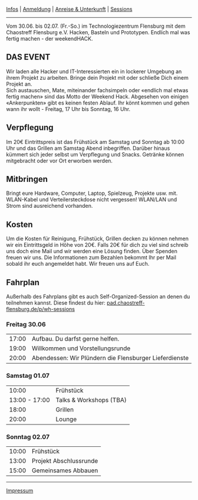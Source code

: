 [Infos](/#das-event) | [Anmeldung](/registration) | [Anreise & Unterkunft](/anreise-unterkunft) | [Sessions](https://pad.chaostreff-flensburg.de/p/wh-sessions)

---

Vom 30.06. bis 02.07. (Fr.-So.) im Technologiezentrum Flensburg mit dem Chaostreff Flensburg e.V. Hacken, Basteln und Prototypen. Endlich mal was fertig machen - der weekendHACK.


## DAS EVENT
Wir laden alle Hacker und IT-Interessierten ein in lockerer Umgebung an ihrem Projekt zu arbeiten. Bringe dein Projekt mit oder schließe Dich einem Projekt an.<br>
Sich austauschen, Mate, miteinander fachsimpeln oder «endlich mal etwas fertig machen» sind das Motto der Weekend Hack.
Abgesehen von einigen «Ankerpunkten» gibt es keinen festen Ablauf. Ihr könnt kommen und gehen wann ihr wollt - Freitag, 17 Uhr bis Sonntag, 16 Uhr.<br>

## Verpflegung
Im 20€ Eintrittspreis ist das Frühstück am Samstag und Sonntag ab 10:00 Uhr und das Grillen am Samstag Abend inbegriffen.
Darüber hinaus kümmert sich jeder selbst um Verpflegung und Snacks. Getränke können mitgebracht oder vor Ort erworben werden.

## Mitbringen
Bringt eure Hardware, Computer, Laptop, Spielzeug, Projekte usw. mit. WLAN-Kabel und Verteilersteckdose nicht vergessen! WLAN/LAN und Strom sind ausreichend vorhanden.

## Kosten
Um die Kosten für Reinigung, Frühstück, Grillen decken zu können nehmen wir ein Eintrittsgeld in Höhe von 20€.
Falls 20€ für dich zu viel sind schreib uns doch eine Mail und wir werden eine Lösung finden. Über Spenden freuen wir uns.
Die Informationen zum Bezahlen bekommt Ihr per Mail sobald ihr euch angemeldet habt.
Wir freuen uns auf Euch.

## Fahrplan
Außerhalb des Fahrplans gibt es auch Self-Organized-Session an denen du teilnehmen kannst. Diese findest du hier: [pad.chaostreff-flensburg.de/p/wh-sessions](https://pad.chaostreff-flensburg.de/p/wh-sessions)

### Freitag 30.06

| | |
| -- | -- |
| 17:00 | Aufbau. Du darfst gerne helfen. |
| 19:00 | Willkommen und Vorstellungsrunde |
| 20:00 | Abendessen: Wir Plündern die Flensburger Lieferdienste |


### Samstag 01.07

| | |
| -- | -- |
| 10:00 | Frühstück |
| 13:00 - 17:00 | Talks & Workshops (TBA) |
| 18:00 | Grillen |
| 20:00 | Lounge |


### Sonntag 02.07

| | |
| -- | -- |
| 10:00 | Frühstück |
| 13:00 | Projekt Abschlussrunde |
| 15:00 | Gemeinsames Abbauen |

---
[Impressum](https://chaostreff-flensburg.de/impressum/)
